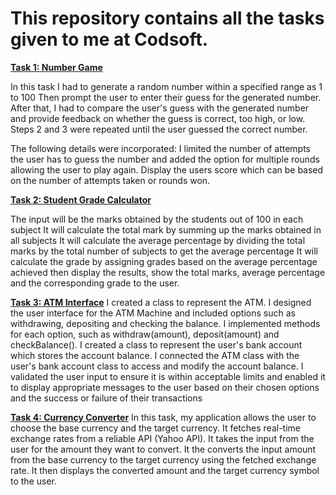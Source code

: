 # **This repository contains all the tasks given to me at Codsoft.**

[**Task 1: Number Game**](https://github.com/ayandasibanda/CODSOFT/blob/main/Task1.java)

In this task I had to generate a random number within a specified range as 1 to 100
Then prompt the user to enter their guess for the generated number.
After that, I had to compare the user's guess with the generated number and provide 
feedback on whether the guess is correct, too high, or low.
Steps 2 and 3 were repeated until the user guessed the correct number.

The following details were incorporated:
I limited the number of attempts the user has to guess the number and added the option
for multiple rounds allowing the user to play again.
Display the users score which can be based on the number of attempts taken or rounds won.

[**Task 2: Student Grade Calculator**](https://github.com/ayandasibanda/CODSOFT/blob/main/Task2.java)

The input will be the marks obtained by the students out of 100 in each subject
It will calculate the total mark by summing up the marks obtained in all subjects
It will calculate the average percentage by dividing the total marks by the total number of
subjects to get the average percentage
It will calculate the grade by assigning grades based on the average percentage achieved then
display the results, show the total marks, average percentage and the corresponding grade
to the user.

[**Task 3: ATM Interface**](https://github.com/ayandasibanda/CODSOFT/blob/main/Task3.java)
I created a class to represent the ATM. I designed the user interface for the ATM Machine and
included options such as withdrawing, depositing and checking the balance. I implemented methods
for each option, such as withdraw(amount), deposit(amount) and checkBalance().
I created a class to represent the user's bank account which stores the account balance.
I connected the ATM class with the user's bank account class to access and modify the account balance.
I validated the user input to ensure it is within acceptable limits and enabled it to display
appropriate messages to the user based on their chosen options and the success or failure of their 
transactions

[**Task 4: Currency Converter**](https://github.com/ayandasibanda/CODSOFT/blob/main/Task4.java)
In this task, my application allows the user to choose the base currency and the target currency.
It fetches real-time exchange rates from a reliable API (Yahoo API). It takes the input from the user
for the amount they want to convert. It the converts the input amount from the base currency to the target
currency using the fetched exchange rate. It then displays the converted amount and the target currency symbol
to the user.
